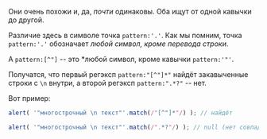 Они очень похожи и, да, *почти* одинаковы. Оба ищут от одной кавычки до другой.

Различие здесь в символе точка `pattern:'.'`. Как мы помним, точка `pattern:'.'` обозначает *любой символ, кроме перевода строки*.

А `pattern:[^"]` -- это *любой символ, кроме кавычки `pattern:'"'`.

Получатся, что первый регэксп `pattern:"[^"]*"` найдёт закавыченные строки с `\n` внутри, а второй регэксп `pattern:".*?"` -- нет.

Вот пример:
```js run
alert( '"многострочный \n текст"'.match(/"[^"]*"/) ); // найдёт

alert( '"многострочный \n текст"'.match(/".*?"/) ); // null (нет совпадений)
```

